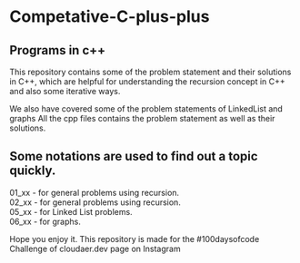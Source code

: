 # Competative-C-plus-plus

## Programs in c++ 

This repository contains some of the problem statement and their solutions in C++, which are helpful for understanding the recursion concept in C++ and also some iterative ways.

We also have covered some of the problem statements of LinkedList and graphs
All the cpp files contains the problem statement as well as their solutions.

## Some notations are used to find out a topic quickly.
01_xx - for general problems using recursion.\
02_xx - for general problems using recursion.\
05_xx - for Linked List problems.\
06_xx - for graphs.

Hope you enjoy it.
This repository is made for the #100daysofcode Challenge of cloudaer.dev page on Instagram
